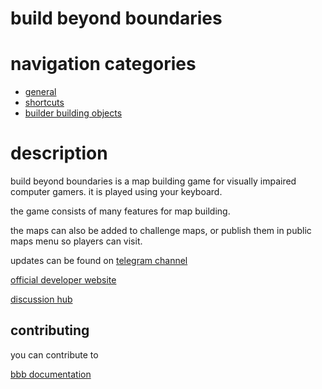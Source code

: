 # build beyond boundaries

# navigation categories
* [general](general)
* [shortcuts](shortcuts)
* [builder building objects](builder)

# description

build beyond boundaries is a map building game for visually impaired computer gamers. it is played using your keyboard.

the game consists of many features for map building.

the maps can also be added to challenge maps, or publish them in public maps menu so players can visit.

updates can be found on [telegram channel](https://t.me/bbbharry)

[official developer website](/)

[discussion hub](https://github.com/harrymkt/bbb/discussions)

## contributing

you can contribute to

[bbb documentation](https://github.com/harrymkt/bbb)
